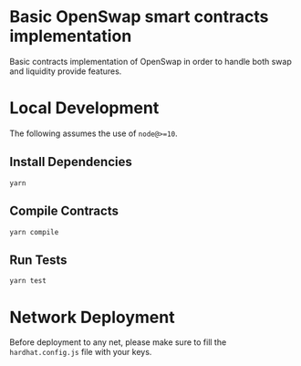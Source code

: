 # Basic OpenSwap smart contracts implementation

Basic contracts implementation of OpenSwap in order to handle both swap and liquidity provide features.

# Local Development 
The following assumes the use of `node@>=10`.

## Install Dependencies 
`yarn` 

## Compile Contracts 
`yarn compile` 

## Run Tests 
`yarn test`

# Network Deployment

Before deployment to any net, please make sure to fill the `hardhat.config.js` file with your keys.
